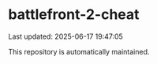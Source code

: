 # battlefront-2-cheat

Last updated: 2025-06-17 19:47:05

This repository is automatically maintained.
